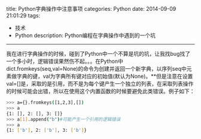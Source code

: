 title: Python字典操作中注意事项
categories: Python
date: 2014-09-09 21:01:29
tags: 
  -  技术
  -  Python
description: Python编程在字典操作中遇到的一个坑
---
我在进行字典操作的时候，碰到了Python中一个不算是坑的坑，让我找bug找了一个多小时，逻辑错误果然伤不起。。。在Python中dict.fromkeys(seq,val=None)的命令为创建并返回一个新字典，以序列seq中元素做字典的键，val为字典所有键对应的初始值(默认为None)。**但是注意在设置val=[]是，采取的是引用，而不是为每个键产生一个独立的列表，在采取列表操作的时候可能会出错，所以在使用这个内置函数的时候要避免此类错误。例子如下：
```bash
>>> a={}.fromkeys([1,2,3],[])
>>> a
{1: [], 2: [], 3: []}
>>> a[1].append("b")#可能产生一个引用的逻辑错误
>>> a
{1: ['b'], 2: ['b'], 3: ['b']}
```
